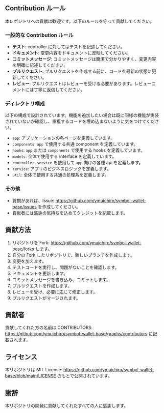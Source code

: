 ## Contribution ルール

本レポジトリへの貢献は歓迎です。以下のルールを守って貢献してください。

### 一般的な Contribution ルール

* **テスト**: controller に対してはテストを記述してください。
* **ドキュメント**: 変更内容をドキュメントに反映してください。
* **コミットメッセージ**: コミットメッセージは簡潔で分かりやすく、変更内容を明確に記述してください。
* **プルリクエスト**: プルリクエストを作成する前に、コードを最新の状態に更新してください。
* **レビュー**: プルリクエストはレビューを受ける必要があります。レビューコメントには丁寧に返信してください。

### ディレクトリ構成

以下の構成で設計されています。機能を追加したい場合は既に同様の機能が実装されていないか確認し、重複するコードを埋め込まないように気をつけてください。

* `app`: アプリケーションの各ページを定義しています。
* `components`: `app` で使用する共通 component を定義しています。
* `hooks`: `app` または `components` で使用する hooks を定義しています。
* `models`: 全体で使用する interface を定義しています。
* `controller`: `service` を使用して `app` 向けの各種 api を定義します。
* `service`: アプリのビジネスロジックを定義します。
* `util`: 全体で使用する共通の処理系を定義します。

### その他

* 質問があれば、Issue: https://github.com/ymuichiro/symbol-wallet-base/issues を作成してください。
* 貢献者には感謝の気持ちを込めてクレジットを記載します。

## 貢献方法

1. リポジトリを Fork: https://github.com/ymuichiro/symbol-wallet-base/forks します。
2. 自分の Fork したリポジトリで、新しいブランチを作成します。
3. 変更を加えます。
4. テストコードを実行し、問題がないことを確認します。
5. ドキュメントを更新します。
6. コミットメッセージを書き込み、コミットします。
7. プルリクエストを作成します。
8. レビューを受け、必要に応じて修正します。
9. プルリクエストがマージされます。

## 貢献者

貢献してくれた方の名前は CONTRIBUTORS: https://github.com/ymuichiro/symbol-wallet-base/graphs/contributors に記載されます。

## ライセンス

本リポジトリは MIT License: https://github.com/ymuichiro/symbol-wallet-base/blob/main/LICENSE のもとで公開されています。

## 謝辞

本リポジトリの開発に貢献してくれたすべての人に感謝します。
